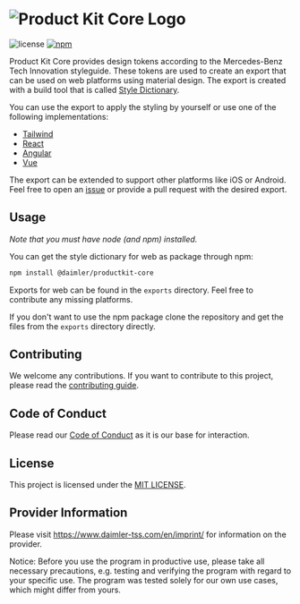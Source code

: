 <!-- SPDX-License-Identifier: MIT --->
# ![Product Kit Core Logo](https://github.com/mercedes-benz/product-kit_core/raw/main/docs/images/pk_core_title_image.png)

![license](https://img.shields.io/badge/license-MIT-38de03e?style=flat)
[![npm](https://img.shields.io/npm/v/@daimler/productkit-core)](https://www.npmjs.com/package/@daimler/productkit-core)

Product Kit Core provides design tokens according to the Mercedes-Benz Tech Innovation styleguide. These tokens are used to create an export that can be used on web platforms using material design. The export is created with a build tool that is called [Style Dictionary](https://github.com/amzn/style-dictionary).

You can use the export to apply the styling by yourself or use one of the following implementations:

* [Tailwind](https://github.com/mercedes-benz/product-kit_tailwind)
* [React](https://github.com/mercedes-benz/product-kit_react)
* [Angular](https://github.com/mercedes-benz/product-kit_angular)
* [Vue](https://github.com/mercedes-benz/product-kit_vue)

The export can be extended to support other platforms like iOS or Android. Feel free to open an [issue](https://github.com/mercedes-benz/product-kit_core/issues) or provide a pull request with the desired export.

## Usage

*Note that you must have node (and npm) installed.*

You can get the style dictionary for web as package through npm:

```bash
npm install @daimler/productkit-core
```

Exports for web can be found in the `exports` directory. Feel free to contribute any missing platforms.

If you don't want to use the npm package clone the repository and get the files from the `exports` directory directly.

## Contributing

We welcome any contributions.
If you want to contribute to this project, please read the [contributing guide](CONTRIBUTING.md).

## Code of Conduct

Please read our [Code of Conduct](https://github.com/Daimler/daimler-foss/blob/master/CODE_OF_CONDUCT.md) as it is our base for interaction.

## License

This project is licensed under the [MIT LICENSE](LICENSE).

## Provider Information

Please visit <https://www.daimler-tss.com/en/imprint/> for information on the provider.

Notice: Before you use the program in productive use, please take all necessary precautions,
e.g. testing and verifying the program with regard to your specific use.
The program was tested solely for our own use cases, which might differ from yours.
